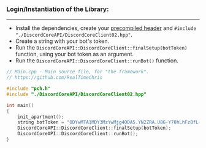 ### **Login/Instantiation of the Library:**
---
- Install the dependencies, create your [precompiled header](https://github.com/RealTimeChris/DiscordCoreAPI/blob/main/Documentation/Precompiled%20Header.md) and `#include "./DiscordCoreAPI/DiscordCoreClient02.hpp"`.
- Create a string with your bot's token.
- Run the `DiscordCoreAPI::DiscordCoreClient::finalSetup(botToken)` function, using your bot token as an argument.
- Run the `DiscordCoreAPI::DiscordCoreClient::runBot()` function.

```cpp
// Main.cpp - Main source file, for "the framework".
// https://github.com/RealTimeChris

#include "pch.h"
#include "./DiscordCoreAPI/DiscordCoreClient02.hpp"

int main()
{
    init_apartment();
    string botToken = "ODYwMTA1MDY3MzYwMjg4ODA5.YN2ZRA.U8G-Y78hLhFzBfL-VH8v0-zHhzI";
    DiscordCoreAPI::DiscordCoreClient::finalSetup(botToken);
    DiscordCoreAPI::DiscordCoreClient::runBot();
}

```
